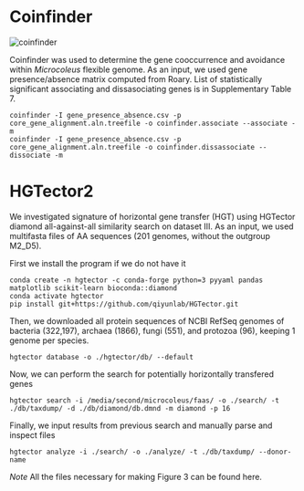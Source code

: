 # Coinfinder

![coinfinder](https://github.com/dvorikus/Microcoleus-population-genomics/assets/74075166/3210fa44-fcdb-46ad-a3b0-c551c3d086f4)

Coinfinder was used to determine the gene cooccurrence and avoidance within _Microcoleus_ flexible genome. As an input, we used gene presence/absence matrix computed from Roary. List of statistically significant associating and dissasociating genes is in Supplementary Table 7.

    coinfinder -I gene_presence_absence.csv -p core_gene_alignment.aln.treefile -o coinfinder.associate --associate -m
    coinfinder -I gene_presence_absence.csv -p core_gene_alignment.aln.treefile -o coinfinder.dissassociate --dissociate -m


# HGTector2

We investigated signature of horizontal gene transfer (HGT) using HGTector diamond all-against-all similarity search on dataset III. As an input, we used multifasta files of AA sequences (201 genomes, without the outgroup M2_D5).

First we install the program if we do not have it

    conda create -n hgtector -c conda-forge python=3 pyyaml pandas matplotlib scikit-learn bioconda::diamond
    conda activate hgtector
    pip install git+https://github.com/qiyunlab/HGTector.git

Then, we downloaded all protein sequences of NCBI RefSeq genomes of bacteria (322,197), archaea (1866), fungi (551), and protozoa (96), keeping 1 genome per species.

    hgtector database -o ./hgtector/db/ --default

Now, we can perform the search for potentially horizontally transfered genes

    hgtector search -i /media/second/microcoleus/faas/ -o ./search/ -t ./db/taxdump/ -d ./db/diamond/db.dmnd -m diamond -p 16

Finally, we input results from previous search and manually parse and inspect files

    hgtector analyze -i ./search/ -o ./analyze/ -t ./db/taxdump/ --donor-name 

_Note_ All the files necessary for making Figure 3 can be found here.
